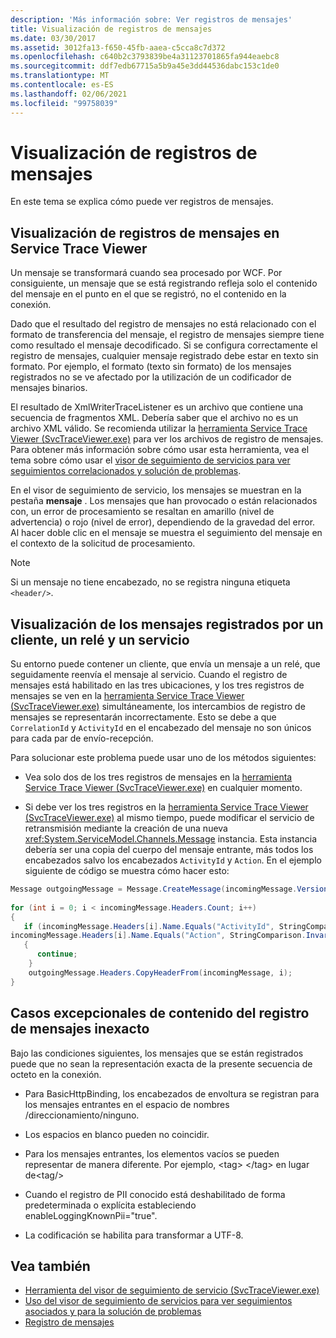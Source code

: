 ```yaml
---
description: 'Más información sobre: Ver registros de mensajes'
title: Visualización de registros de mensajes
ms.date: 03/30/2017
ms.assetid: 3012fa13-f650-45fb-aaea-c5cca8c7d372
ms.openlocfilehash: c640b2c3793839be4a31123701865fa944eaebc8
ms.sourcegitcommit: ddf7edb67715a5b9a45e3dd44536dabc153c1de0
ms.translationtype: MT
ms.contentlocale: es-ES
ms.lasthandoff: 02/06/2021
ms.locfileid: "99758039"
---
```

# <a name="viewing-message-logs"></a>Visualización de registros de mensajes

En este tema se explica cómo puede ver registros de mensajes.  
  
## <a name="viewing-message-logs-in-the-service-trace-viewer"></a>Visualización de registros de mensajes en Service Trace Viewer  

 Un mensaje se transformará cuando sea procesado por WCF. Por consiguiente, un mensaje que se está registrando refleja solo el contenido del mensaje en el punto en el que se registró, no el contenido en la conexión.  
  
 Dado que el resultado del registro de mensajes no está relacionado con el formato de transferencia del mensaje, el registro de mensajes siempre tiene como resultado el mensaje decodificado. Si se configura correctamente el registro de mensajes, cualquier mensaje registrado debe estar en texto sin formato. Por ejemplo, el formato (texto sin formato) de los mensajes registrados no se ve afectado por la utilización de un codificador de mensajes binarios.  
  
 El resultado de XmlWriterTraceListener es un archivo que contiene una secuencia de fragmentos XML. Debería saber que el archivo no es un archivo XML válido. Se recomienda utilizar la [herramienta Service Trace Viewer (SvcTraceViewer.exe)](../service-trace-viewer-tool-svctraceviewer-exe.md) para ver los archivos de registro de mensajes. Para obtener más información sobre cómo usar esta herramienta, vea el tema sobre cómo usar el [visor de seguimiento de servicios para ver seguimientos correlacionados y solución de problemas](./tracing/using-service-trace-viewer-for-viewing-correlated-traces-and-troubleshooting.md).  
  
 En el visor de seguimiento de servicio, los mensajes se muestran en la pestaña **mensaje** . Los mensajes que han provocado o están relacionados con, un error de procesamiento se resaltan en amarillo (nivel de advertencia) o rojo (nivel de error), dependiendo de la gravedad del error. Al hacer doble clic en el mensaje se muestra el seguimiento del mensaje en el contexto de la solicitud de procesamiento.  
  
> [!NOTE]
> Si un mensaje no tiene encabezado, no se registra ninguna etiqueta `<header/>`.  
  
## <a name="viewing-messages-logged-by-a-client-a-relay-and-a-service"></a>Visualización de los mensajes registrados por un cliente, un relé y un servicio  

 Su entorno puede contener un cliente, que envía un mensaje a un relé, que seguidamente reenvía el mensaje al servicio. Cuando el registro de mensajes está habilitado en las tres ubicaciones, y los tres registros de mensajes se ven en la [herramienta Service Trace Viewer (SvcTraceViewer.exe)](../service-trace-viewer-tool-svctraceviewer-exe.md) simultáneamente, los intercambios de registro de mensajes se representarán incorrectamente. Esto se debe a que `CorrelationId` y `ActivityId` en el encabezado del mensaje no son únicos para cada par de envío-recepción.  
  
 Para solucionar este problema puede usar uno de los métodos siguientes:  
  
- Vea solo dos de los tres registros de mensajes en la [herramienta Service Trace Viewer (SvcTraceViewer.exe)](../service-trace-viewer-tool-svctraceviewer-exe.md) en cualquier momento.  
  
- Si debe ver los tres registros en la [herramienta Service Trace Viewer (SvcTraceViewer.exe)](../service-trace-viewer-tool-svctraceviewer-exe.md) al mismo tiempo, puede modificar el servicio de retransmisión mediante la creación de una nueva <xref:System.ServiceModel.Channels.Message> instancia. Esta instancia debería ser una copia del cuerpo del mensaje entrante, más todos los encabezados salvo los encabezados `ActivityId` y `Action`. En el ejemplo siguiente de código se muestra cómo hacer esto:  
  
```csharp
Message outgoingMessage = Message.CreateMessage(incomingMessage.Version, incomingMessage.Headers.Action, incomingMessage.GetReaderAtBodyContents());  
  
for (int i = 0; i < incomingMessage.Headers.Count; i++)  
{  
   if (incomingMessage.Headers[i].Name.Equals("ActivityId", StringComparison.InvariantCultureIgnoreCase) ||  
incomingMessage.Headers[i].Name.Equals("Action", StringComparison.InvariantCultureIgnoreCase))  
   {  
      continue;  
    }  
    outgoingMessage.Headers.CopyHeaderFrom(incomingMessage, i);  
}  
```  
  
## <a name="exceptional-cases-for-inaccurate-message-logging-content"></a>Casos excepcionales de contenido del registro de mensajes inexacto  

 Bajo las condiciones siguientes, los mensajes que se están registrados puede que no sean la representación exacta de la presente secuencia de octeto en la conexión.  
  
- Para BasicHttpBinding, los encabezados de envoltura se registran para los mensajes entrantes en el espacio de nombres /direccionamiento/ninguno.  
  
- Los espacios en blanco pueden no coincidir.  
  
- Para los mensajes entrantes, los elementos vacíos se pueden representar de manera diferente. Por ejemplo, \<tag> \</tag> en lugar de\<tag/>  
  
- Cuando el registro de PII conocido está deshabilitado de forma predeterminada o explícita estableciendo enableLoggingKnownPii="true".  
  
- La codificación se habilita para transformar a UTF-8.  
  
## <a name="see-also"></a>Vea también

- [Herramienta del visor de seguimiento de servicio (SvcTraceViewer.exe)](../service-trace-viewer-tool-svctraceviewer-exe.md)
- [Uso del visor de seguimiento de servicios para ver seguimientos asociados y para la solución de problemas](./tracing/using-service-trace-viewer-for-viewing-correlated-traces-and-troubleshooting.md)
- [Registro de mensajes](message-logging.md)
